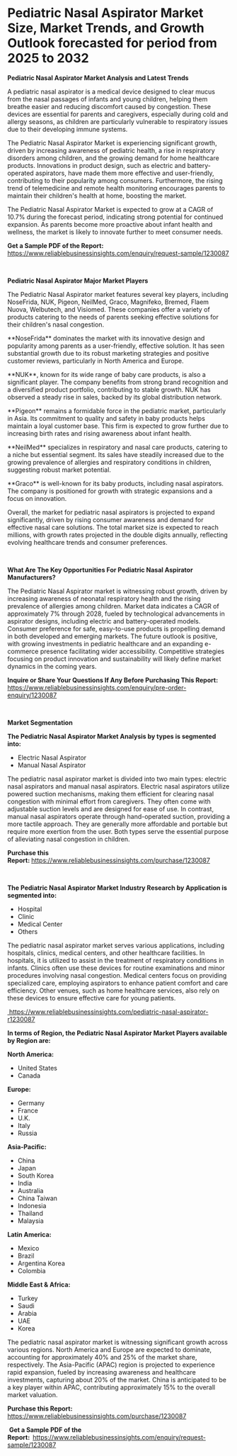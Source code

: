 <p><h1>Pediatric Nasal Aspirator Market Size, Market Trends, and Growth Outlook forecasted for period from 2025 to 2032</h1></p><p><strong>Pediatric Nasal Aspirator Market Analysis and Latest Trends</strong></p>
<p><p>A pediatric nasal aspirator is a medical device designed to clear mucus from the nasal passages of infants and young children, helping them breathe easier and reducing discomfort caused by congestion. These devices are essential for parents and caregivers, especially during cold and allergy seasons, as children are particularly vulnerable to respiratory issues due to their developing immune systems.</p><p>The Pediatric Nasal Aspirator Market is experiencing significant growth, driven by increasing awareness of pediatric health, a rise in respiratory disorders among children, and the growing demand for home healthcare products. Innovations in product design, such as electric and battery-operated aspirators, have made them more effective and user-friendly, contributing to their popularity among consumers. Furthermore, the rising trend of telemedicine and remote health monitoring encourages parents to maintain their children's health at home, boosting the market.</p><p>The Pediatric Nasal Aspirator Market is expected to grow at a CAGR of 10.7% during the forecast period, indicating strong potential for continued expansion. As parents become more proactive about infant health and wellness, the market is likely to innovate further to meet consumer needs.</p></p>
<p><strong>Get a Sample PDF of the Report:&nbsp;</strong> <a href="https://www.reliablebusinessinsights.com/enquiry/request-sample/1230087?utm_campaign=1091&utm_medium=2&utm_source=Github&utm_content=ia&utm_term=13042025&utm_id=pediatric-nasal-aspirator">https://www.reliablebusinessinsights.com/enquiry/request-sample/1230087</a></p>
<p>&nbsp;</p>
<p><strong>Pediatric Nasal Aspirator Major Market Players</strong></p>
<p><p>The Pediatric Nasal Aspirator market features several key players, including NoseFrida, NUK, Pigeon, NeilMed, Graco, Magnifeko, Bremed, Flaem Nuova, Welbutech, and Visiomed. These companies offer a variety of products catering to the needs of parents seeking effective solutions for their children's nasal congestion.</p><p>**NoseFrida** dominates the market with its innovative design and popularity among parents as a user-friendly, effective solution. It has seen substantial growth due to its robust marketing strategies and positive customer reviews, particularly in North America and Europe.</p><p>**NUK**, known for its wide range of baby care products, is also a significant player. The company benefits from strong brand recognition and a diversified product portfolio, contributing to stable growth. NUK has observed a steady rise in sales, backed by its global distribution network.</p><p>**Pigeon** remains a formidable force in the pediatric market, particularly in Asia. Its commitment to quality and safety in baby products helps maintain a loyal customer base. This firm is expected to grow further due to increasing birth rates and rising awareness about infant health.</p><p>**NeilMed** specializes in respiratory and nasal care products, catering to a niche but essential segment. Its sales have steadily increased due to the growing prevalence of allergies and respiratory conditions in children, suggesting robust market potential.</p><p>**Graco** is well-known for its baby products, including nasal aspirators. The company is positioned for growth with strategic expansions and a focus on innovation.</p><p>Overall, the market for pediatric nasal aspirators is projected to expand significantly, driven by rising consumer awareness and demand for effective nasal care solutions. The total market size is expected to reach millions, with growth rates projected in the double digits annually, reflecting evolving healthcare trends and consumer preferences.</p></p>
<p>&nbsp;</p>
<p><strong>What Are The Key Opportunities For Pediatric Nasal Aspirator Manufacturers?</strong></p>
<p><p>The Pediatric Nasal Aspirator market is witnessing robust growth, driven by increasing awareness of neonatal respiratory health and the rising prevalence of allergies among children. Market data indicates a CAGR of approximately 7% through 2028, fueled by technological advancements in aspirator designs, including electric and battery-operated models. Consumer preference for safe, easy-to-use products is propelling demand in both developed and emerging markets. The future outlook is positive, with growing investments in pediatric healthcare and an expanding e-commerce presence facilitating wider accessibility. Competitive strategies focusing on product innovation and sustainability will likely define market dynamics in the coming years.</p></p>
<p><strong>Inquire or Share Your Questions If Any Before Purchasing This Report:</strong> <a href="https://www.reliablebusinessinsights.com/enquiry/pre-order-enquiry/1230087?utm_campaign=1091&utm_medium=2&utm_source=Github&utm_content=ia&utm_term=13042025&utm_id=pediatric-nasal-aspirator">https://www.reliablebusinessinsights.com/enquiry/pre-order-enquiry/1230087</a></p>
<p>&nbsp;</p>
<p><strong>Market Segmentation</strong></p>
<p><strong>The Pediatric Nasal Aspirator Market Analysis by types is segmented into:</strong></p>
<p><ul><li>Electric Nasal Aspirator</li><li>Manual Nasal Aspirator</li></ul></p>
<p><p>The pediatric nasal aspirator market is divided into two main types: electric nasal aspirators and manual nasal aspirators. Electric nasal aspirators utilize powered suction mechanisms, making them efficient for clearing nasal congestion with minimal effort from caregivers. They often come with adjustable suction levels and are designed for ease of use. In contrast, manual nasal aspirators operate through hand-operated suction, providing a more tactile approach. They are generally more affordable and portable but require more exertion from the user. Both types serve the essential purpose of alleviating nasal congestion in children.</p></p>
<p><strong>Purchase this Report:&nbsp;</strong><a href="https://www.reliablebusinessinsights.com/purchase/1230087?utm_campaign=1091&utm_medium=2&utm_source=Github&utm_content=ia&utm_term=13042025&utm_id=pediatric-nasal-aspirator">https://www.reliablebusinessinsights.com/purchase/1230087</a></p>
<p>&nbsp;</p>
<p><strong>The Pediatric Nasal Aspirator Market Industry Research by Application is segmented into:</strong></p>
<p><ul><li>Hospital</li><li>Clinic</li><li>Medical Center</li><li>Others</li></ul></p>
<p><p>The pediatric nasal aspirator market serves various applications, including hospitals, clinics, medical centers, and other healthcare facilities. In hospitals, it is utilized to assist in the treatment of respiratory conditions in infants. Clinics often use these devices for routine examinations and minor procedures involving nasal congestion. Medical centers focus on providing specialized care, employing aspirators to enhance patient comfort and care efficiency. Other venues, such as home healthcare services, also rely on these devices to ensure effective care for young patients.</p></p>
<p><a href="https://www.reliablebusinessinsights.com/pediatric-nasal-aspirator-r1230087?utm_campaign=1091&utm_medium=2&utm_source=Github&utm_content=ia&utm_term=13042025&utm_id=pediatric-nasal-aspirator">&nbsp;https://www.reliablebusinessinsights.com/pediatric-nasal-aspirator-r1230087</a></p>
<p><strong>In terms of Region, the Pediatric Nasal Aspirator Market Players available by Region are:</strong></p>
<p>
    <p> <strong> North America: </strong>
        <ul>
            <li>United States</li>
            <li>Canada</li>
        </ul>
        </p> 
    <p> <strong> Europe: </strong>
        <ul>
            <li>Germany</li>
            <li>France</li>
            <li>U.K.</li>
            <li>Italy</li>
            <li>Russia</li>
        </ul>
        </p> 
    <p> <strong> Asia-Pacific: </strong>
        <ul>
            <li>China</li>
            <li>Japan</li>
            <li>South Korea</li>
            <li>India</li>
            <li>Australia</li>
            <li>China Taiwan</li>
            <li>Indonesia</li>
            <li>Thailand</li>
            <li>Malaysia</li>
        </ul>
        </p> 
    <p> <strong> Latin America: </strong>
        <ul>
            <li>Mexico</li>
            <li>Brazil</li>
            <li>Argentina Korea</li>
            <li>Colombia</li>
        </ul>
        </p> 
    <p> <strong> Middle East & Africa: </strong>
        <ul>
            <li>Turkey</li>
            <li>Saudi</li>
            <li>Arabia</li>
            <li>UAE</li>
            <li>Korea</li>
        </ul>
    </p>
    </p>
<p><p>The pediatric nasal aspirator market is witnessing significant growth across various regions. North America and Europe are expected to dominate, accounting for approximately 40% and 25% of the market share, respectively. The Asia-Pacific (APAC) region is projected to experience rapid expansion, fueled by increasing awareness and healthcare investments, capturing about 20% of the market. China is anticipated to be a key player within APAC, contributing approximately 15% to the overall market valuation.</p></p>
<p><strong>Purchase this Report: </strong><a href="https://www.reliablebusinessinsights.com/purchase/1230087?utm_campaign=1091&utm_medium=2&utm_source=Github&utm_content=ia&utm_term=13042025&utm_id=pediatric-nasal-aspirator">https://www.reliablebusinessinsights.com/purchase/1230087</a></p>
<p>&nbsp;<strong>Get a Sample PDF of the Report:&nbsp;&nbsp;</strong><a href="https://www.reliablebusinessinsights.com/enquiry/request-sample/1230087?utm_campaign=1091&utm_medium=2&utm_source=Github&utm_content=ia&utm_term=13042025&utm_id=pediatric-nasal-aspirator">https://www.reliablebusinessinsights.com/enquiry/request-sample/1230087</a></p>
<p><strong></strong></p>
<p><p></p><p></p><p></p></p>